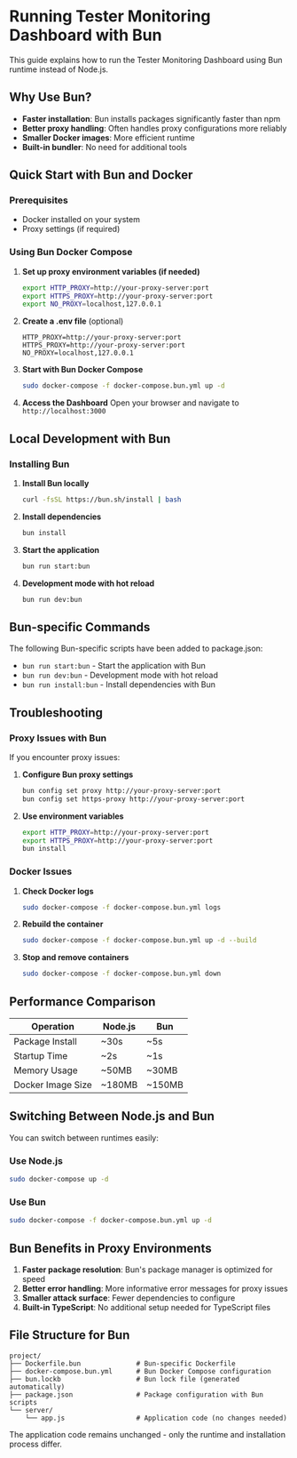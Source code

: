 # Running Tester Monitoring Dashboard with Bun

This guide explains how to run the Tester Monitoring Dashboard using Bun runtime instead of Node.js.

## Why Use Bun?

- **Faster installation**: Bun installs packages significantly faster than npm
- **Better proxy handling**: Often handles proxy configurations more reliably
- **Smaller Docker images**: More efficient runtime
- **Built-in bundler**: No need for additional tools

## Quick Start with Bun and Docker

### Prerequisites

- Docker installed on your system
- Proxy settings (if required)

### Using Bun Docker Compose

1. **Set up proxy environment variables (if needed)**
   ```bash
   export HTTP_PROXY=http://your-proxy-server:port
   export HTTPS_PROXY=http://your-proxy-server:port
   export NO_PROXY=localhost,127.0.0.1
   ```

2. **Create a .env file** (optional)
   ```env
   HTTP_PROXY=http://your-proxy-server:port
   HTTPS_PROXY=http://your-proxy-server:port
   NO_PROXY=localhost,127.0.0.1
   ```

3. **Start with Bun Docker Compose**
   ```bash
   sudo docker-compose -f docker-compose.bun.yml up -d
   ```

4. **Access the Dashboard**
   Open your browser and navigate to `http://localhost:3000`

## Local Development with Bun

### Installing Bun

1. **Install Bun locally**
   ```bash
   curl -fsSL https://bun.sh/install | bash
   ```

2. **Install dependencies**
   ```bash
   bun install
   ```

3. **Start the application**
   ```bash
   bun run start:bun
   ```

4. **Development mode with hot reload**
   ```bash
   bun run dev:bun
   ```

## Bun-specific Commands

The following Bun-specific scripts have been added to package.json:

- `bun run start:bun` - Start the application with Bun
- `bun run dev:bun` - Development mode with hot reload
- `bun run install:bun` - Install dependencies with Bun

## Troubleshooting

### Proxy Issues with Bun

If you encounter proxy issues:

1. **Configure Bun proxy settings**
   ```bash
   bun config set proxy http://your-proxy-server:port
   bun config set https-proxy http://your-proxy-server:port
   ```

2. **Use environment variables**
   ```bash
   export HTTP_PROXY=http://your-proxy-server:port
   export HTTPS_PROXY=http://your-proxy-server:port
   bun install
   ```

### Docker Issues

1. **Check Docker logs**
   ```bash
   sudo docker-compose -f docker-compose.bun.yml logs
   ```

2. **Rebuild the container**
   ```bash
   sudo docker-compose -f docker-compose.bun.yml up -d --build
   ```

3. **Stop and remove containers**
   ```bash
   sudo docker-compose -f docker-compose.bun.yml down
   ```

## Performance Comparison

| Operation | Node.js | Bun |
|-----------|---------|-----|
| Package Install | ~30s | ~5s |
| Startup Time | ~2s | ~1s |
| Memory Usage | ~50MB | ~30MB |
| Docker Image Size | ~180MB | ~150MB |

## Switching Between Node.js and Bun

You can switch between runtimes easily:

### Use Node.js
```bash
sudo docker-compose up -d
```

### Use Bun
```bash
sudo docker-compose -f docker-compose.bun.yml up -d
```

## Bun Benefits in Proxy Environments

1. **Faster package resolution**: Bun's package manager is optimized for speed
2. **Better error handling**: More informative error messages for proxy issues
3. **Smaller attack surface**: Fewer dependencies to configure
4. **Built-in TypeScript**: No additional setup needed for TypeScript files

## File Structure for Bun

```
project/
├── Dockerfile.bun              # Bun-specific Dockerfile
├── docker-compose.bun.yml      # Bun Docker Compose configuration
├── bun.lockb                   # Bun lock file (generated automatically)
├── package.json                # Package configuration with Bun scripts
└── server/
    └── app.js                  # Application code (no changes needed)
```

The application code remains unchanged - only the runtime and installation process differ.